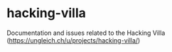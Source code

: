# hacking-villa

Documentation and issues related to the Hacking Villa (https://ungleich.ch/u/projects/hacking-villa/)
